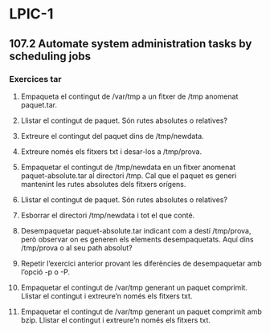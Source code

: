 # LPIC-1


## 107.2 Automate system administration tasks by scheduling jobs

### Exercices tar


1. Empaqueta el contingut de /var/tmp a un fitxer de /tmp anomenat paquet.tar.

2. Llistar el contingut de paquet. Són rutes absolutes o relatives?

3. Extreure el contingut del paquet dins de /tmp/newdata.

4. Extreure només els fitxers txt i desar-los a /tmp/prova.

5. Empaquetar el contingut de /tmp/newdata en un fitxer  anomenat paquet-absolute.tar al directori /tmp. Cal que el paquet es generi mantenint les rutes absolutes dels fitxers orígens.

6. Llistar el contingut de paquet. Són rutes absolutes o relatives?

7. Esborrar el directori /tmp/newdata i tot el que conté.

8. Desempaquetar paquet-absolute.tar  indicant com a destí /tmp/prova, però observar on es generen els elements desempaquetats. Aquí dins /tmp/prova o al seu path absolut?

9. Repetir l’exercici anterior provant les diferències de desempaquetar amb l’opció -p o -P.

10. Empaquetar el contingut de /var/tmp generant un paquet comprimit. Llistar el contingut i extreure’n només els fitxers txt.

11. Empaquetar el contingut de /var/tmp generant un paquet comprimit amb bzip. Llistar el contingut i extreure’n només els fitxers txt.
